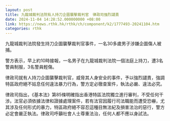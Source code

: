 ```yaml
---
layout: post
title: 九龍城裁判法院有人持刀企圖襲擊裁判官　律政司強烈譴責
date: 2024-11-04 14:28:52.000000000 +08:00
link: https://news.rthk.hk/rthk/ch/component/k2/1777493-20241104.htm
categories: rthk
---
```


九龍城裁判法院發生持刀企圖襲擊裁判官事件，一名30多歲男子涉嫌企圖傷人被捕。

警方表示，早上約10時接報，一名男子在九龍城裁判法院一個法庭上持刀，遭3名警員制服，3名警員輕傷。

律政司就有人持刀企圖襲擊裁判官，威脅其人身安全的事件，予以強烈譴責，強調特區政府絕不姑息任何違法暴力行為，警方定必徹查案件，執法必嚴、違法必究。

律政司指出，《基本法》第85條明確指出香港特區法院獨立進行審判，不受任何干涉。法官必須依據法律和證據處理案件，若有法官因履行司法職能而遭受恐嚇，尤其涉及任何形式的暴力，特區政府絕不容忍這種目無法紀及損害法治的惡行，警方必定會嚴正執法。律政司呼籲社會人士尊重法治，任何人都不應以身試法。
